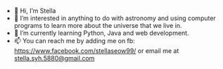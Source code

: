 - 👋 Hi, I’m Stella
- 👀 I’m interested in anything to do with astronomy and using computer programs to learn more about the universe that we live in.
- 🌱 I’m currently learning Python, Java and web development. 
- 📫 You can reach me by adding me on fb: https://www.facebook.com/stellaseow99/ or email me at stella.syh.5880@gmail.com

<!---
TropicalRain-Stells/TropicalRain-Stells is a ✨ special ✨ repository because its `README.md` (this file) appears on your GitHub profile.
You can click the Preview link to take a look at your changes.
--->
